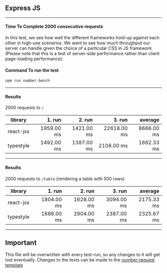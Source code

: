## Express JS

---
#### Time To Complete 2000 consecutive requests

In this test, we see how well the different frameworks hold-up against each other in high-use scenarios. We want to see how much throughput our server can handle given the choice of a particular CSS in JS framework (Please note that this is a test of server-side performance rather than client page-loading performance):

#### Command To run the test
```bash
npm run number-bench
```

---

#### Results

2000 requests to `/`

|library|1. run|2. run|3. run|average|
|-------|-----:|-----:|-----:|------:|
|react-jss|1959.00 ms|1421.00 ms|22618.00 ms|8666.00 ms|
|typestyle|1492.00 ms|1387.00 ms|2108.00 ms|1662.33 ms|


---

#### Results

2000 requests to `/table` (rendering a table with 500 rows)

|library|1. run|2. run|3. run|average|
|-------|-----:|-----:|-----:|------:|
|react-jss|1804.00 ms|1628.00 ms|3094.00 ms|2175.33 ms|
|typestyle|1686.00 ms|2904.00 ms|2387.00 ms|2325.67 ms|


---

## Important

This file will be overwritten with every test-run, so any changes to it will get lost eventually. Changes to the texts can be made to the [number-request template](./number-requests.template.md)

